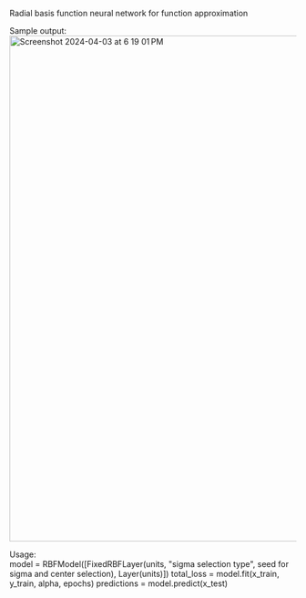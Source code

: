 Radial basis function neural network for function approximation

Sample output:
<br>
<img width="888" alt="Screenshot 2024-04-03 at 6 19 01 PM" src="https://github.com/HenryChen4/rbf_neural_net/assets/71111859/77a33c68-2788-4be3-ba38-b3df1c22845f">

Usage:
<br>
model = RBFModel([FixedRBFLayer(units, "sigma selection type", seed for sigma and center selection), Layer(units)])
total_loss = model.fit(x_train, y_train, alpha, epochs)
predictions = model.predict(x_test)
